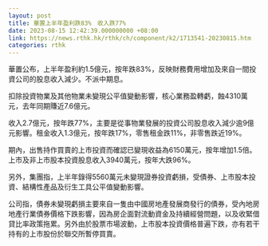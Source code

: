 ```yaml
---
layout: post
title: 華置上半年盈利跌83%　收入跌77%
date: 2023-08-15 12:42:39.000000000 +08:00
link: https://news.rthk.hk/rthk/ch/component/k2/1713541-20230815.htm
categories: rthk
---
```


華置公布，上半年盈利約1.5億元，按年跌83%，反映財務費用增加及來自一間投資公司的股息收入減少。不派中期息。

扣除投資物業及其他物業未變現公平值變動影響，核心業務盈轉虧，蝕4310萬元，去年同期賺近7.6億元。

收入2.7億元，按年跌77%，主要是從事物業發展的投資公司股息收入減少逾9億元影響。租金收入1.3億元，按年跌17%，零售租金跌11%，非零售跌近19%。

期內，出售持作買賣的上市投資而確認已變現收益為6150萬元，按年增加1.5倍。上市及非上市股本投資股息收入3940萬元，按年大跌96%。

另外，集團指，上半年錄得5560萬元未變現證券投資虧損，受債券、上市股本投資、結構性產品及衍生工具公平值變動影響。

公司指，債券未變現虧損主要來自一隻由中國房地產發展商發行的債券，受內地房地產行業債券價格下跌影響，因為房企面對流動資金及持續經營問題，以及收緊借貸比率政策拖累。另外由於股票市場波動，上市股本投資價格普遍下跌，亦有若干持有的上市股份於聯交所暫停買賣。
